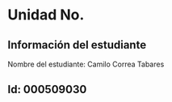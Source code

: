 # Unidad No. 
## Información del estudiante  
Nombre del estudiante: Camilo Correa Tabares

Id: 000509030
---

